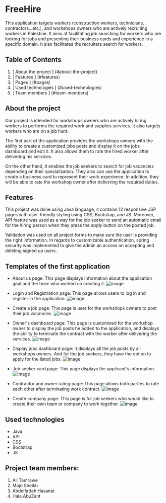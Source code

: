 
# FreeHire

This application targets workers (construction workers, technicians, contractors...etc.), and workshops owners who are actively recruiting workers in Palestine. It aims at facilitating job searching for workers who are looking for jobs and presenting their business cards and experience in a specific domain. It also facilitates the recruiters search for workers. 

## Table of Contents

1. [ About the project ] (#about-the-project)
2. [ Features ] (#features)
4. [ Pages ] (#pages)
6. [ Used technologies ] (#used-technologies)
7. [ Team members ] (#team-members)






## About the project
Our project is intended for workshops owners who are actively  hiring workers to performs the required work and supplies services. It also targets workers who are on a job hunt.

The first part of the application provides the workshops owners with the ability to create a customized jobs posts and display it on the jobs dashboard and edit it. It also allows them to rate the hired worker after delivering his services.

On the other hand, it enables  the job seekers to search for job vacancies depending on their specialization. They also can use the application to create a business card to represent their work experience. In addition, they will be able to rate the workshop owner after delivering  the required duties.

## Features
This project was done using Java language, 
it contains 12 responsive JSP pages with user-friendly 
styling using CSS, Bootstrap, and JS. Moreover, 
API feature was used as a way for the job seeker 
to send an automatic email for the hiring person when they press the apply button on the posted job.

Validation was used on all project forms to make sure the user is providing the right information. In regards to customizable authentication, spring security was implemented  to give the admin an access on accepting and deleting signed up users.

## Templates of the first application
- About us page: This page displays information about the application goal and the team who worked on creating it.
![image]("https://i.imgur.com/7j4rUpC.png")

- Login and Registration page: This page allows users to log in and register in the application.
 ![image]("https://i.imgur.com/gRPbnSE.png")

- Create a job page: This page is user for the workshops owners to post their job vacancies.
![image]("https://i.imgur.com/i6FJlKo.png")

- Owner's dashboard page: This page is customized for the workshop owner to display the job posts he added to the application, and displays the ability to terminate the contract with the worker after delivering the services.
![image]("https://i.imgur.com/ouKbGoJ.png")

- Display jobs dashboard page: It displays all the job posts by all workshops owners. And for the job seekers, they have the option to apply for the listed jobs.
![image]("https://i.imgur.com/Cp98Tsi.png")

- Job seeker card page: This page displays the applicant's information.
![image]("https://i.imgur.com/mdTHB4z.png")

- Contractor and owner rating page: This page allows both parties to rate each other after terminating  work contract.
![image]("https://i.imgur.com/2KnAcFt.png")

- Create company page: This page is for job seekers who would like to create their own team or company to work together.
![image]("https://i.imgur.com/cjdYRQn.png")



## Used technologies
   * Java
   * API
   * CSS 
   * Bootstrap
   * JS


## Project team members:
  1. Ali Tamrawe
  2. Majd Sheikh
  3. Abdelfattah Hasanat 
  4. Hala AbuZant

